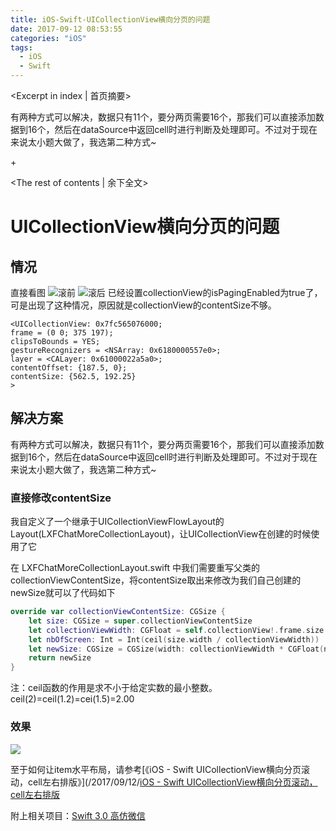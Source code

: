 ```yaml
---
title: iOS-Swift-UICollectionView横向分页的问题
date: 2017-09-12 08:53:55
categories: "iOS"
tags:
  - iOS
  - Swift
---
```


<Excerpt in index | 首页摘要> 

有两种方式可以解决，数据只有11个，要分两页需要16个，那我们可以直接添加数据到16个，然后在dataSource中返回cell时进行判断及处理即可。不过对于现在来说太小题大做了，我选第二种方式~

+<!-- more -->

<The rest of contents | 余下全文>

# UICollectionView横向分页的问题
## 情况
直接看图
![滚前](http://linxunfeng.github.io/images/2017/09/iOS-Swift-UICollectionView横向分页的问题/1.png)
![滚后](http://linxunfeng.github.io/images/2017/09/iOS-Swift-UICollectionView横向分页的问题/2.png)
已经设置collectionView的isPagingEnabled为true了，可是出现了这种情况，原因就是collectionView的contentSize不够。

```
<UICollectionView: 0x7fc565076000; 
frame = (0 0; 375 197); 
clipsToBounds = YES; 
gestureRecognizers = <NSArray: 0x6180000557e0>; 
layer = <CALayer: 0x61000022a5a0>; 
contentOffset: {187.5, 0}; 
contentSize: {562.5, 192.25}
>
```
## 解决方案
有两种方式可以解决，数据只有11个，要分两页需要16个，那我们可以直接添加数据到16个，然后在dataSource中返回cell时进行判断及处理即可。不过对于现在来说太小题大做了，我选第二种方式~
### 直接修改contentSize
我自定义了一个继承于UICollectionViewFlowLayout的Layout(LXFChatMoreCollectionLayout)，让UICollectionView在创建的时候使用了它

在 LXFChatMoreCollectionLayout.swift 中我们需要重写父类的collectionViewContentSize，将contentSize取出来修改为我们自己创建的newSize就可以了代码如下
```swift
override var collectionViewContentSize: CGSize {
    let size: CGSize = super.collectionViewContentSize
    let collectionViewWidth: CGFloat = self.collectionView!.frame.size.width
    let nbOfScreen: Int = Int(ceil(size.width / collectionViewWidth))
    let newSize: CGSize = CGSize(width: collectionViewWidth * CGFloat(nbOfScreen), height: size.height)
    return newSize
}
```
注：ceil函数的作用是求不小于给定实数的最小整数。ceil(2)=ceil(1.2)=cei(1.5)=2.00
### 效果
![](http://linxunfeng.github.io/images/2017/09/iOS-Swift-UICollectionView横向分页的问题/3.png)

至于如何让item水平布局，请参考[《iOS - Swift UICollectionView横向分页滚动，cell左右排版》](/2017/09/12/[iOS - Swift UICollectionView横向分页滚动，cell左右排版](http://linxunfeng.top/2017/09/12/iOS-Swift-UICollectionView横向分页滚动，cell左右排版/)

附上相关项目：[Swift 3.0 高仿微信](https://github.com/LinXunFeng/LXFWeChat)